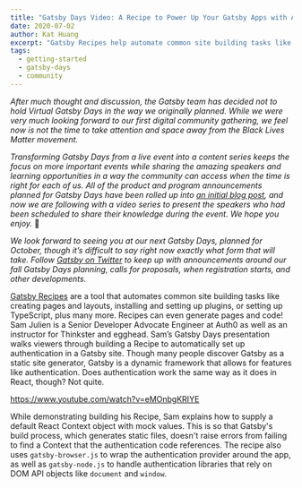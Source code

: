 ```yaml
---
title: "Gatsby Days Video: A Recipe to Power Up Your Gatsby Apps with Auth0"
date: 2020-07-02
author: Kat Huang
excerpt: "Gatsby Recipes help automate common site building tasks like automate package and plugin installation. Recipes can even generate pages and code! In his Gatsby Days presentation Sam Julien, Senior Developer Advocate Engineer at Auth0, walks viewers through building a Recipe to automatically set up authentication in a Gatsby site."
tags:
  - getting-started
  - gatsby-days
  - community
---
```


_After much thought and discussion, the Gatsby team has decided not to hold Virtual Gatsby Days in the way we originally planned. While we were very much looking forward to our first digital community gathering, we feel now is not the time to take attention and space away from the Black Lives Matter movement._

_Transforming Gatsby Days from a live event into a content series keeps the focus on more important events while sharing the amazing speakers and learning opportunities in a way the community can access when the time is right for each of us. All of the product and program announcements planned for Gatsby Days have been rolled up into [an initial blog post](https://www.gatsbyjs.org/blog/2020-06-23-Reconfiguring-Gatsby-Days/), and now we are following with a video series to present the speakers who had been scheduled to share their knowledge during the event. We hope you enjoy._ 💜

_We look forward to seeing you at our next Gatsby Days, planned for October, though it’s difficult to say right now exactly what form that will take. Follow [Gatsby on Twitter](https://twitter.com/gatsbyjs) to keep up with announcements around our fall Gatsby Days planning, calls for proposals, when registration starts, and other developments._

[Gatsby Recipes](https://www.gatsbyjs.org/docs/recipes/) are a tool that automates common site building tasks like creating pages and layouts, installing and setting up plugins, or setting up TypeScript, plus many more. Recipes can even generate pages and code! Sam Julien is a Senior Developer Advocate Engineer at Auth0 as well as an instructor for Thinkster and egghead. Sam’s Gatsby Days presentation walks viewers through building a Recipe to automatically set up authentication in a Gatsby site. Though many people discover Gatsby as a static site generator, Gatsby is a dynamic framework that allows for features like authentication. Does authentication work the same way as it does in React, though? Not quite.

https://www.youtube.com/watch?v=eMOnbgKRIYE

While demonstrating building his Recipe, Sam explains how to supply a default React Context object with mock values. This is so that Gatsby's build process, which generates static files, doesn't raise errors from failing to find a Context that the authentication code references. The recipe also uses `gatsby-browser.js` to wrap the authentication provider around the app, as well as `gatsby-node.js` to handle authentication libraries that rely on DOM API objects like `document` and `window`.
